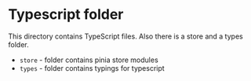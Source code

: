 # Typescript folder
This directory contains TypeScript files. Also there is a store and a types folder.
- `store` - folder contains pinia store modules
- `types` - folder contains typings for typescript